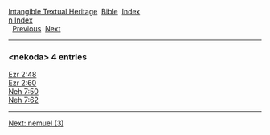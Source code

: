 [Intangible Textual Heritage](../../index)  [Bible](../index) 
[Index](index)   
[n Index](_n_)  
  [Previous](c07793)  [Next](c07795) 

------------------------------------------------------------------------

### &lt;nekoda&gt; 4 entries

[Ezr 2:48](../kjv/ezr002.htm#048)  
[Ezr 2:60](../kjv/ezr002.htm#060)  
[Neh 7:50](../kjv/neh007.htm#050)  
[Neh 7:62](../kjv/neh007.htm#062)  

------------------------------------------------------------------------

[Next: nemuel (3)](c07795)
